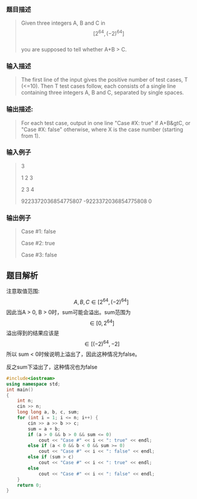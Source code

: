 ### 题目描述

> Given three integers A, B and C in 
$$[2^{64} , (-2)^{64} ]$$  
> you are supposed to tell whether A+B > C.

### 输入描述

> The first line of the input gives the positive number of test cases, T (<=10). Then T test cases follow, each consists of a single line containing three integers A, B and C, separated by single spaces.

### 输出描述:
> For each test case, output in one line "Case #X: true" if A+B&gtC, or "Case #X: false" otherwise, where X is the case number (starting from 1).

### 输入例子
> 3
>
>1 2 3
>
>2 3 4
>
>9223372036854775807 -9223372036854775808 0

### 输出例子
>Case #1: false
>
>Case #2: true
>
>Case #3: false

## 题目解析
注意取值范围:     
$$ A,B,C\in[ 2^{64} , (-2)^{64} ]$$ 
因此当A > 0, B > 0时，sum可能会溢出。sum范围为
  $$\in[ 0,2^{64} ]$$
溢出得到的结果应该是
$$\in[ (-2)^{64},-2 ]$$
所以 sum < 0时候说明上溢出了，因此这种情况为false。

反之sum下溢出了，这种情况也为false
```C++
#include<iostream>
using namespace std;
int main()
{
	int n;
	cin >> n;
	long long a, b, c, sum;
	for (int i = 1; i <= n; i++) {
		cin >> a >> b >> c;
		sum = a + b;
		if (a > 0 && b > 0 && sum <= 0)
			cout << "Case #" << i << ": true" << endl;
		else if (a < 0 && b < 0 && sum >= 0)
			cout << "Case #" << i << ": false" << endl;
		else if (sum > c)
			cout << "Case #" << i << ": true" << endl;
		else
			cout << "Case #" << i << ": false" << endl;
	}
	return 0;
}
```